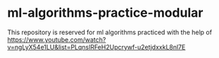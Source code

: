 # ml-algorithms-practice-modular

This repository is reserved for ml algorithms practiced with the help of https://www.youtube.com/watch?v=ngLyX54e1LU&list=PLqnslRFeH2Upcrywf-u2etjdxxkL8nl7E

